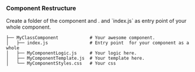 ### Component Restructure

Create a folder of the component and . and \`index.js\` as entry point of your whole component.

```
├── MyClassComponent            # Your awesome component.
│   ├── index.js                # Entry point  for your component as a whole
│   ├── MyComponentLogic.js     # Your logic here.
│   ├── MyComponentTemplate.js  # Your template here.
│   └── MyComponentStyles.css   # Your css
```



